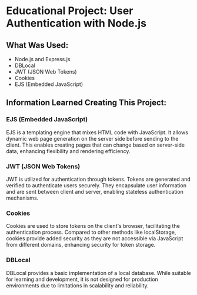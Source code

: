 # Educational Project: User Authentication with Node.js

## What Was Used:

- Node.js and Express.js
- DBLocal
- JWT (JSON Web Tokens)
- Cookies
- EJS (Embedded JavaScript)

## Information Learned Creating This Project:

### EJS (Embedded JavaScript)
EJS is a templating engine that mixes HTML code with JavaScript. It allows dynamic web page generation on the server side before sending to the client. This enables creating pages that can change based on server-side data, enhancing flexibility and rendering efficiency.

### JWT (JSON Web Tokens)
JWT is utilized for authentication through tokens. Tokens are generated and verified to authenticate users securely. They encapsulate user information and are sent between client and server, enabling stateless authentication mechanisms.

### Cookies
Cookies are used to store tokens on the client's browser, facilitating the authentication process. Compared to other methods like localStorage, cookies provide added security as they are not accessible via JavaScript from different domains, enhancing security for token storage.

### DBLocal
DBLocal provides a basic implementation of a local database. While suitable for learning and development, it is not designed for production environments due to limitations in scalability and reliability.
